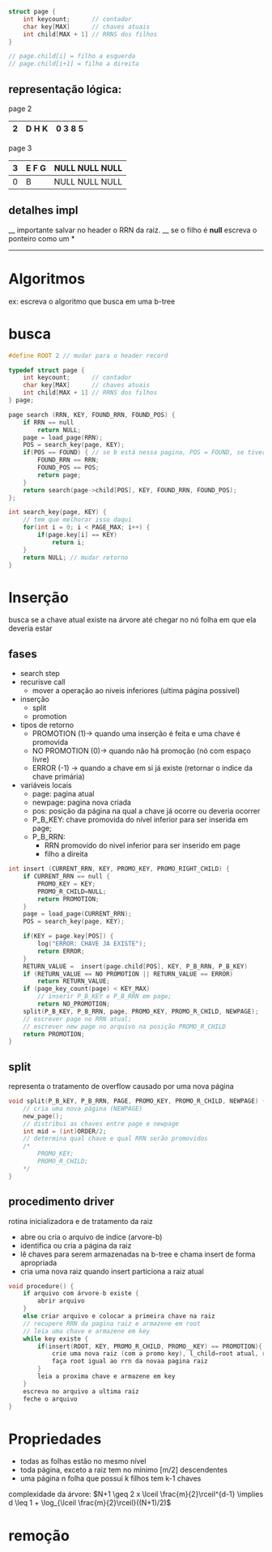```c
struct page {
	int keycount;      // contador
	char key[MAX]      // chaves atuais
	int child[MAX + 1] // RRNS dos filhos
}

// page.child[i] = filho a esquerda
// page.child[i+1] = filho a direita
```
## representação lógica:
page 2

| 2   | D        H       K | 0      3      8       5 |
| --- | ------------------ | ----------------------- |

page 3

| 3   | E       F         G | NULL NULL NULL |
| --- | ------------------- | -------------- |
| 0   | B                   | NULL NULL NULL |

## detalhes impl
__	importante salvar no header o RRN da raiz.
__	se o filho é **null** escreva o ponteiro como um * 


---
# Algoritmos
ex: escreva o algoritmo que busca em uma b-tree
# busca
```c
#define ROOT 2 // mudar para o header record

typedef struct page {
	int keycount;      // contador
	char key[MAX]      // chaves atuais
	int child[MAX + 1] // RRNS dos filhos
} page;

page search (RRN, KEY, FOUND_RRN, FOUND_POS) {
	if RRN == null 
		return NULL;
	page = load_page(RRN); 
	POS = search_key(page, KEY);
	if(POS == FOUND) { // se b está nessa pagina, POS = FOUND, se tiver na esquerda, ou n existir, POS = NOT_FOUND
		FOUND_RRN == RRN;
		FOUND_POS == POS;
		return page;
	}
	return search(page->child[POS], KEY, FOUND_RRN, FOUND_POS);
};

int search_key(page, KEY) {
	// tem que melhorar isso daqui
	for(int i = 0; i < PAGE_MAX; i++) {
		if(page.key[i] == KEY)
			return i;
	}
	return NULL; // mudar retorno
}

```
# Inserção
busca se a chave atual existe na árvore até chegar no nó folha em que ela deveria estar

## fases
- search step
- recurisve call
	- mover a operação ao niveis inferiores (ultima página possivel)
- inserção
	- split 
	- promotion 
- tipos de retorno
	- PROMOTION (1)-> quando uma inserção é feita e uma chave é promovida
	- NO PROMOTION (0)-> quando não há promoção (nó com espaço livre)
	- ERROR (-1) -> quando a chave em si já existe (retornar o indice da chave primária)
- variáveis locais
	- page: pagina atual
	- newpage: pagina nova criada
	- pos: posição da página na qual a chave já ocorre ou deveria ocorrer
	- P_B_KEY: chave promovida do nível inferior para ser inserida em page;
	- P_B_RRN:
		- RRN promovido do nivel inferior para ser inserido em page
		- filho a direita
```c
int insert (CURRENT_RRN, KEY, PROMO_KEY, PROMO_RIGHT_CHILD) {
	if CURRENT_RRN == null {
		PROMO_KEY = KEY;
		PROMO_R_CHILD=NULL;
		return PROMOTION;
	}
	page = load_page(CURRENT_RRN);
	POS = search_key(page, KEY);

	if(KEY = page.key[POS]) {
		log("ERROR: CHAVE JA EXISTE");
		return ERROR;
	}
	RETURN_VALUE =  insert(page.child[POS], KEY, P_B_RRN, P_B_KEY)
	if (RETURN_VALUE == NO PROMOTION || RETURN_VALUE == ERROR)
		return RETURN_VALUE;
	if (page_key_count(page) < KEY_MAX)
		// inserir P_B_KEY e P_B_RRN em page;
		return NO_PROMOTION;
	split(P_B_KEY, P_B_RRN, page, PROMO_KEY, PROMO_R_CHILD, NEWPAGE);
	// escrever page no RRN atual;
	// escrever new page no arquivo na posição PROMO_R_CHILD
	return PROMOTION;
}
```
## split
representa o tratamento de overflow causado por uma nova página
```c
void split(P_B_kEY, P_B_RRN, PAGE, PROMO_KEY, PROMO_R_CHILD, NEWPAGE) {
	// cria uma nova página (NEWPAGE)
	new_page();
	// distribui as chaves entre page e newpage
	int mid = (int)ORDER/2;
	// determina qual chave e qual RRN serão promovidos
	/*
		PROMO_KEY;
		PROMO_R_CHILD;
	*/ 
}
```
## procedimento driver 
rotina inicializadora e de tratamento da raiz
- abre ou cria o arquivo de indice (arvore-b)
- identifica ou cria a página da raiz
- lê chaves para serem armazenadas na b-tree e chama insert de forma apropriada
- cria uma nova raiz quando insert particiona a raiz atual

```c
void procedure() {
	if arquivo com árvore-b existe {
		abrir arquivo
	}
	else criar arquivo e colocar a primeira chave na raiz
	// recupere RRN da pagina raiz e armazene em root
	// leia uma chave e armazene em key
	while key existe {
		if(insert(ROOT, KEY, PROMO_R_CHILD, PROMO__KEY) == PROMOTION){
			crie uma nova raiz (com a promo key), l_child=root atual, r_child=promo_r_child
			faça root igual ao rrn da novaa pagina raiz
		}
		leia a proxima chave e armazene em key
	}
	escreva no arquivo a ultima raiz
	feche o arquivo
}
```
# Propriedades
- todas as folhas estão no mesmo nível
- toda página, exceto a raiz tem no minimo [m/2] descendentes
- uma página n folha que possui k filhos tem k-1 chaves

complexidade da árvore:
$N+1 \geq 2 x \lceil \frac{m}{2}\rceil^{d-1} \implies d \leq 1 + \log_{\lceil \frac{m}{2}\rceil}((N+1)/2)$
# remoção
